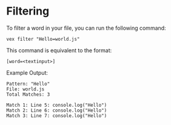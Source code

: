 # Filtering

To filter a word in your file, you can run the following command:

```shell
vex filter "Hello=world.js"
```

This command is equivalent to the format:

```shell
[word=<textinput>]
```

Example Output:

```shell
Pattern: "Hello"
File: world.js
Total Matches: 3

Match 1: Line 5: console.log("Hello")
Match 2: Line 6: console.log("Hello")
Match 3: Line 7: console.log("Hello")
```
